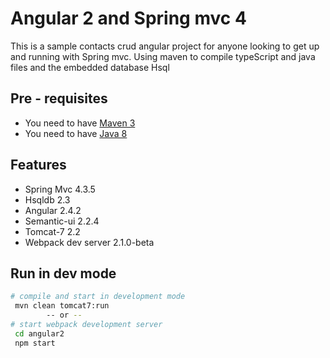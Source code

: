 # Angular 2 and Spring mvc 4

This is a sample contacts crud angular project for anyone looking to get up and running with Spring mvc.
Using maven to compile typeScript and java files and the embedded database Hsql

## Pre - requisites
- You need to have [Maven 3](https://maven.apache.org/)
- You need to have [Java 8](https://www.java.com/en/)

## Features
- Spring Mvc 4.3.5
- Hsqldb 2.3
- Angular 2.4.2
- Semantic-ui 2.2.4
- Tomcat-7 2.2
- Webpack dev server 2.1.0-beta

## Run in dev mode
``` bash
# compile and start in development mode
 mvn clean tomcat7:run
        -- or --
# start webpack development server
 cd angular2
 npm start
```
